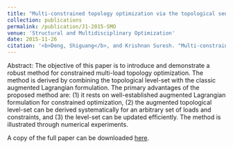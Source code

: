 ```yaml
---
title: "Multi-constrained topology optimization via the topological sensitivity"
collection: publications
permalink: /publication/J1-2015-SMO
venue: 'Structural and Multidisciplinary Optimization'
date: 2015-11-26
citation: '<b>Deng, Shiguang</b>, and Krishnan Suresh. "Multi-constrained topology optimization via the topological sensitivity." <i>Structural and Multidisciplinary Optimization</i> 51 (2015): 987-1001.' 
---
```

Abstract: The objective of this paper is to introduce and demonstrate a robust method for constrained multi-load topology optimization. The method is derived by combining the topological level-set with the classic augmented Lagrangian formulation. The primary advantages of the proposed method are: (1) it rests on well-established augmented Lagrangian formulation for constrained optimization, (2) the augmented topological level-set can be derived systematically for an arbitrary set of loads and constraints, and (3) the level-set can be updated efficiently. The method is illustrated through numerical experiments. 

A copy of the full paper can be downloaded [here](/files/J1-2015-SMO.pdf).